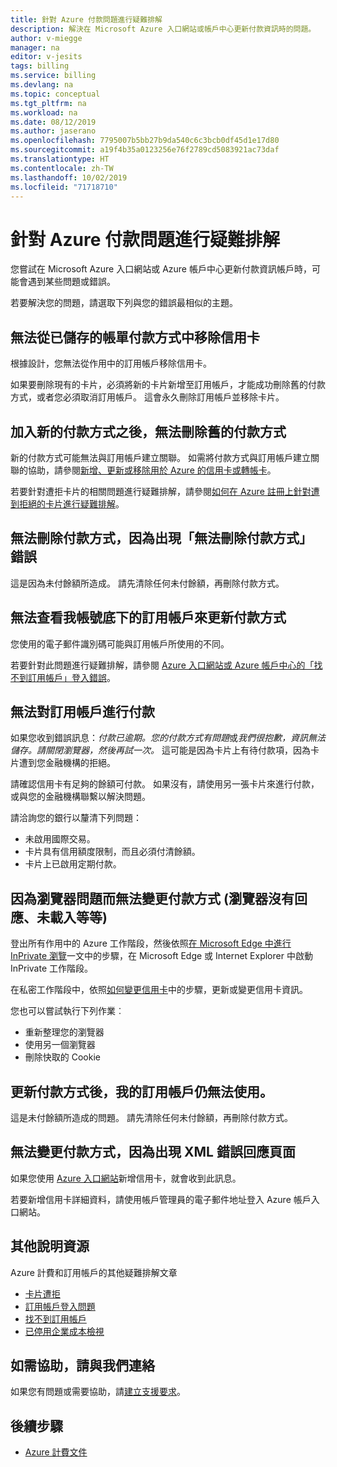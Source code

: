```yaml
---
title: 針對 Azure 付款問題進行疑難排解
description: 解決在 Microsoft Azure 入口網站或帳戶中心更新付款資訊時的問題。
author: v-miegge
manager: na
editor: v-jesits
tags: billing
ms.service: billing
ms.devlang: na
ms.topic: conceptual
ms.tgt_pltfrm: na
ms.workload: na
ms.date: 08/12/2019
ms.author: jaserano
ms.openlocfilehash: 7795007b5bb27b9da540c6c3bcb0df45d1e17d80
ms.sourcegitcommit: a19f4b35a0123256e76f2789cd5083921ac73daf
ms.translationtype: HT
ms.contentlocale: zh-TW
ms.lasthandoff: 10/02/2019
ms.locfileid: "71718710"
---
```

# <a name="troubleshoot-azure-payment-issues"></a>針對 Azure 付款問題進行疑難排解

您嘗試在 Microsoft Azure 入口網站或 Azure 帳戶中心更新付款資訊帳戶時，可能會遇到某些問題或錯誤。

若要解決您的問題，請選取下列與您的錯誤最相似的主題。

## <a name="unable-to-remove-a-credit-card-from-a-saved-billing-payment-method"></a>無法從已儲存的帳單付款方式中移除信用卡

根據設計，您無法從作用中的訂用帳戶移除信用卡。

如果要刪除現有的卡片，必須將新的卡片新增至訂用帳戶，才能成功刪除舊的付款方式，或者您必須取消訂用帳戶。 這會永久刪除訂用帳戶並移除卡片。

## <a name="unable-to-delete-an-old-payment-method-after-adding-a-new-payment-method"></a>加入新的付款方式之後，無法刪除舊的付款方式

新的付款方式可能無法與訂用帳戶建立關聯。 如需將付款方式與訂用帳戶建立關聯的協助，請參閱[新增、更新或移除用於 Azure 的信用卡或轉帳卡](billing-how-to-change-credit-card.md)。

若要針對遭拒卡片的相關問題進行疑難排解，請參閱[如何在 Azure 註冊上針對遭到拒絕的卡片進行疑難排解](billing-troubleshoot-declined-card.md)。

## <a name="unable-to-delete-a-payment-method-because-of-cannot-delete-payment-method-error"></a>無法刪除付款方式，因為出現「無法刪除付款方式」  錯誤

這是因為未付餘額所造成。 請先清除任何未付餘額，再刪除付款方式。

## <a name="unable-to-see-subscriptions-under-my-account-to-update-the-payment-method"></a>無法查看我帳號底下的訂用帳戶來更新付款方式

您使用的電子郵件識別碼可能與訂用帳戶所使用的不同。

若要針對此問題進行疑難排解，請參閱 [Azure 入口網站或 Azure 帳戶中心的「找不到訂用帳戶」登入錯誤](billing-no-subscriptions-found.md)。

## <a name="unable-to-make-payment-for-a-subscription"></a>無法對訂用帳戶進行付款

如果您收到錯誤訊息：*付款已逾期。您的付款方式有問題*或*我們很抱歉，資訊無法儲存。請關閉瀏覽器，然後再試一次。* 這可能是因為卡片上有待付款項，因為卡片遭到您金融機構的拒絕。

請確認信用卡有足夠的餘額可付款。 如果沒有，請使用另一張卡片來進行付款，或與您的金融機構聯繫以解決問題。

請洽詢您的銀行以釐清下列問題：

- 未啟用國際交易。
- 卡片具有信用額度限制，而且必須付清餘額。
- 卡片上已啟用定期付款。

## <a name="unable-to-change-payment-method-because-of-browser-issues-browser-does-not-respond-does-not-load-and-so-on"></a>因為瀏覽器問題而無法變更付款方式 (瀏覽器沒有回應、未載入等等)

登出所有作用中的 Azure 工作階段，然後依照[在 Microsoft Edge 中進行 InPrivate 瀏覽](https://support.microsoft.com/help/4026200/microsoft-edge-browse-inprivate)一文中的步驟，在 Microsoft Edge 或 Internet Explorer 中啟動 InPrivate 工作階段。

在私密工作階段中，依照[如何變更信用卡](billing-how-to-change-credit-card.md)中的步驟，更新或變更信用卡資訊。

您也可以嘗試執行下列作業︰

- 重新整理您的瀏覽器
- 使用另一個瀏覽器
- 刪除快取的 Cookie

## <a name="my-subscription-is-still-disabled-after-updating-the-payment-method"></a>更新付款方式後，我的訂用帳戶仍無法使用。

這是未付餘額所造成的問題。 請先清除任何未付餘額，再刪除付款方式。

## <a name="unable-to-change-payment-method-because-of-an-xml-error-response-page"></a>無法變更付款方式，因為出現 XML 錯誤回應頁面

如果您使用 [Azure 入口網站](https://portal.azure.com/)新增信用卡，就會收到此訊息。

若要新增信用卡詳細資料，請使用帳戶管理員的電子郵件地址登入 Azure 帳戶入口網站。

## <a name="additional-help-resources"></a>其他說明資源

Azure 計費和訂用帳戶的其他疑難排解文章

- [卡片遭拒](billing-troubleshoot-declined-card.md)
- [訂用帳戶登入問題](billing-troubleshoot-sign-in-issue.md)
- [找不到訂用帳戶](billing-no-subscriptions-found.md)
- [已停用企業成本檢視](billing-enterprise-mgmt-grp-troubleshoot-cost-view.md)

## <a name="contact-us-for-help"></a>如需協助，請與我們連絡

如果您有問題或需要協助，請[建立支援要求](https://ms.portal.azure.com/#blade/Microsoft_Azure_Support/HelpAndSupportBlade/newsupportrequest)。

## <a name="next-steps"></a>後續步驟

- [Azure 計費文件](index.md)
